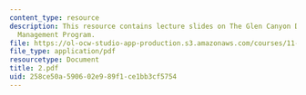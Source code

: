 ```yaml
---
content_type: resource
description: This resource contains lecture slides on The Glen Canyon Dam Adaptive
  Management Program.
file: https://ol-ocw-studio-app-production.s3.amazonaws.com/courses/11-959-reforming-natural-resources-governance-failings-of-scientific-rationalism-and-alternatives-for-building-common-ground-january-iap-2007/258ce50a590602e989f1ce1bb3cf5754_2.pdf
file_type: application/pdf
resourcetype: Document
title: 2.pdf
uid: 258ce50a-5906-02e9-89f1-ce1bb3cf5754
---
```

